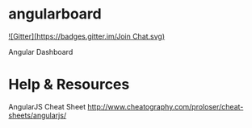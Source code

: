 angularboard
============
[![Gitter](https://badges.gitter.im/Join Chat.svg)](https://gitter.im/angularboard/angularboard?utm_source=badge&utm_medium=badge&utm_campaign=pr-badge&utm_content=badge)

Angular Dashboard

Help & Resources
================

AngularJS Cheat Sheet http://www.cheatography.com/proloser/cheat-sheets/angularjs/
